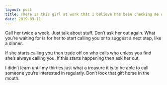 ```yaml
---
layout: post
title: There is this girl at work that I believe has been checking me out so I asked her out. She told me she doesn&#39;t think dating people from work is a good idea, but she still gave me her number. Not really sure what this means. Help?
date: 2019-03-11
---
```


<p>Call her twice a week. Just talk about stuff. Don’t ask her out again. What you’re waiting for is for her to start calling you or to suggest a next step, like a dinner.</p><p>If she starts calling you then trade off on who calls who unless you find she’s always calling you. If this starts happening then ask her out.</p><p>I didn’t learn until my thirties just what a treasure it is to be able to call someone you’re interested in regularly. Don’t look that gift horse in the mouth.</p>
